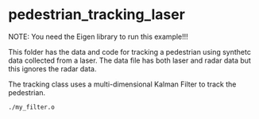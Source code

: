 # pedestrian_tracking_laser

NOTE: You need the Eigen library to run this example!!!

This folder has the data and code for tracking a pedestrian using synthetc data collected from a laser. 
The data file has both laser and radar data but this ignores the radar data.

The tracking class uses a multi-dimensional Kalman Filter to track the pedestrian. 

~~~ g++ -I path\to\eigen\Eigen main.cpp kalman_filter.cpp tracking.cpp -o my_filter
./my_filter.o
